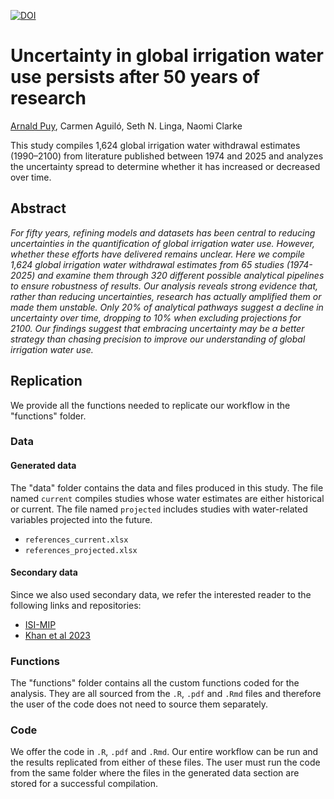 
[![DOI](https://zenodo.org/badge/DOI/10.5281/zenodo.14710666.svg)](https://doi.org/10.5281/zenodo.14710666)

# Uncertainty in global irrigation water use persists after 50 years of research

[Arnald Puy](https://www.arnaldpuy.com/), Carmen Aguiló, Seth N. Linga, Naomi Clarke

This study compiles 1,624 global irrigation water withdrawal estimates (1990–2100) 
from literature published between 1974 and 2025 and analyzes the uncertainty spread 
to determine whether it has increased or decreased over time.

## Abstract

*For fifty years, refining models and datasets has been central to reducing 
uncertainties in the quantification of global irrigation water use. However, 
whether these efforts have delivered remains unclear. Here we compile 1,624 
global irrigation water withdrawal estimates from 65 studies (1974-2025) and 
examine them through 320 different possible analytical pipelines to ensure 
robustness of results. Our analysis reveals strong evidence that, rather than 
reducing uncertainties, research has actually amplified them or made them 
unstable. Only 20\% of analytical pathways suggest a decline in uncertainty 
over time, dropping to 10\% when excluding projections for 2100. Our findings 
suggest that embracing uncertainty may be a better strategy than chasing 
precision to improve our understanding of global irrigation water use.*

## Replication

We provide all the functions needed to replicate our workflow in the "functions" folder.

### Data

#### Generated data

The "data" folder contains the data and files produced in this study. The file named
`current` compiles studies whose water estimates are either historical or current.
The file named `projected` includes studies with water-related variables projected 
into the future.

* `references_current.xlsx`   
* `references_projected.xlsx`   

#### Secondary data

Since we also used secondary data, we refer the interested reader to the following
links and repositories:

* [ISI-MIP](https://www.isimip.org/)
* [Khan et al 2023](https://www.nature.com/articles/s41597-023-02086-2)

### Functions

The "functions" folder contains all the custom functions coded for the analysis.
They are all sourced from the `.R`, `.pdf` and `.Rmd` files and therefore the 
user of the code does not need to source them separately.

### Code

We offer the code in `.R`, `.pdf` and `.Rmd`. Our entire workflow can be run and the 
results replicated from either of these files. The user must run the code from the 
same folder where the files in the generated data section are stored for a successful 
compilation.

